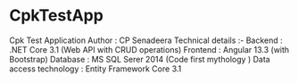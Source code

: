 # CpkTestApp
Cpk Test Application
Author : CP Senadeera
Technical details :-
Backend : .NET Core 3.1 (Web API with CRUD operations)
Frontend : Angular 13.3 (with Bootstrap)
Database : MS  SQL Serer 2014 (Code first mythology )
Data access technology : Entity Framework Core 3.1

